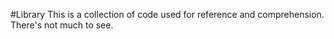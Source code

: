 #Library
This is a collection of code used for reference and comprehension.
There's not much to see.
